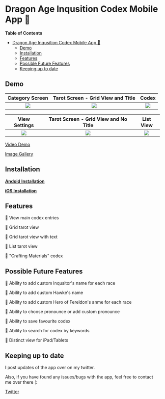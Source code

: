 # Dragon Age Inqusition Codex Mobile App 🥚
**Table of Contents**
- [Dragon Age Inqusition Codex Mobile App 🥚](#dragon-age-inqusition-codex-mobile-app-)
  - [Demo](#demo)
  - [Installation](#installation)
  - [Features](#features)
  - [Possible Future Features](#possible-future-features)
  - [Keeping up to date](#keeping-up-to-date)

## Demo
|          Category Screen           | Tarot Screen - Grid View and Title |               Codex                |
| :--------------------------------: | :--------------------------------: | :--------------------------------: |
| ![](https://imgur.com/S7gJDCP.png) | ![](https://imgur.com/6IaPKcS.png) | ![](https://imgur.com/BqIytGa.png) |

|           View Settings            | Tarot Screen - Grid View and No Title |             List View              |
| :--------------------------------: | :-----------------------------------: | :--------------------------------: |
| ![](https://imgur.com/xYxjFwe.png) |  ![](https://imgur.com/95s7I6a.png)   | ![](https://imgur.com/MhaLFmQ.png) |

[Video Demo](https://www.youtube.com/watch?v=G1P6coVNMHk)

[Image Gallery](https://imgur.com/a/trRVLnz)

## Installation

**[Andoid Installation](https://github.com/leechuyem/DAI-Codex/blob/master/andoid_installation.md)**

**[iOS Installation](https://github.com/leechuyem/DAI-Codex/blob/master/iOS_Installation.md)**

## Features
🐣 View main codex entries

🐣 Grid tarot view

🐣 Grid tarot view with text

🐣 List tarot view

🐣 "Crafting Materials" codex

## Possible Future Features

🥚 Ability to add custom Inqusitor's name for each race

🥚 Ability to add custom Hawke's name

🥚 Ability to add custom Hero of Fereldon's anme for each race

🥚 Ability to choose pronounce or add custom pronounce

🥚 Ability to save favourite codex

🥚 Ability to search for codex by keywords

🥚 Distinct view for iPad/Tablets

## Keeping up to date

I post updates of the app over on my twitter.

Also, if you have found any issues/bugs with the app, feel free to contact me over there (:

[Twitter](https://twitter.com/waterleemon)
